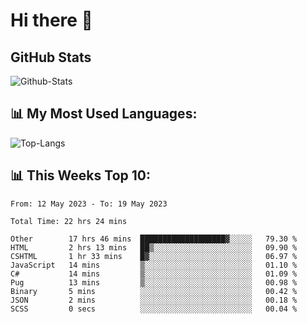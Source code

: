 # Hi there 👋

## GitHub Stats
![Github-Stats](https://github-readme-stats-sigma-five.vercel.app/api?username=ltorson&show_icons=true&theme=radical&count_private=true)

## 📊 My Most Used Languages:
![Top-Langs](https://github-readme-stats-sigma-five.vercel.app/api/top-langs/?username=LTorson&layout=compact&langs_count=10)

## 📊 This Weeks Top 10:
<!--START_SECTION:waka-->

```text
From: 12 May 2023 - To: 19 May 2023

Total Time: 22 hrs 24 mins

Other        17 hrs 46 mins  ███████████████████▓░░░░░   79.30 %
HTML         2 hrs 13 mins   ██▒░░░░░░░░░░░░░░░░░░░░░░   09.90 %
CSHTML       1 hr 33 mins    █▓░░░░░░░░░░░░░░░░░░░░░░░   06.97 %
JavaScript   14 mins         ▒░░░░░░░░░░░░░░░░░░░░░░░░   01.10 %
C#           14 mins         ▒░░░░░░░░░░░░░░░░░░░░░░░░   01.09 %
Pug          13 mins         ▒░░░░░░░░░░░░░░░░░░░░░░░░   00.98 %
Binary       5 mins          ░░░░░░░░░░░░░░░░░░░░░░░░░   00.42 %
JSON         2 mins          ░░░░░░░░░░░░░░░░░░░░░░░░░   00.18 %
SCSS         0 secs          ░░░░░░░░░░░░░░░░░░░░░░░░░   00.04 %
```

<!--END_SECTION:waka-->
